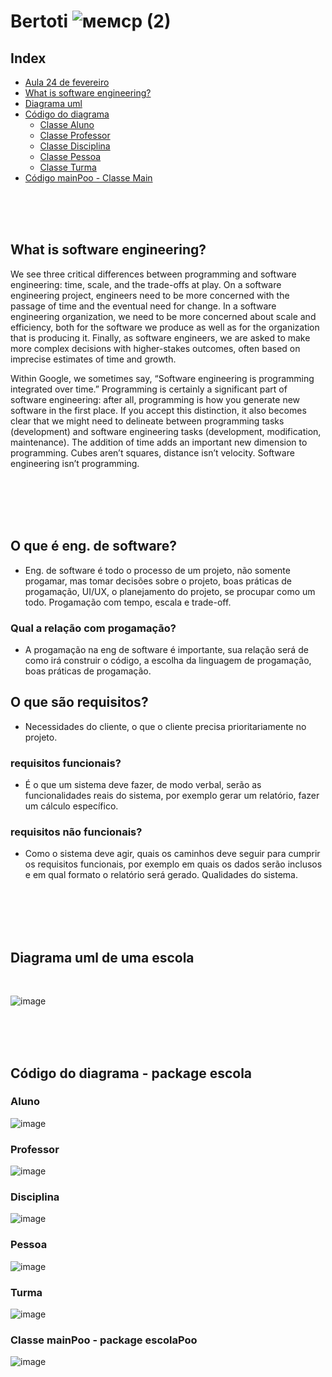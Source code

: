 # Bertoti ![мемcp (2)](https://github.com/giovaniavila/bertoti/assets/112128418/3096186f-8a11-41c7-8149-7fd19d3617d3)





## Index
- [Aula 24 de fevereiro](#fevereiro)
- [What is software engineering?](#software)
- [Diagrama uml](#diagrama)
- [Código do diagrama](#codigo)
   - [Classe Aluno](#aluno)
   - [Classe Professor](#professor)
   - [Classe Disciplina](#disciplina)
   - [Classe Pessoa](#pessoa)
   - [Classe Turma](#turma)
- [Código mainPoo - Classe Main](#main)

<br>
<br>
<br>


## What is software engineering? <a name = "software"></a>
We see three critical differences between programming and software engineering: time, scale, and the trade-offs at play.   On a software engineering project, engineers need to be more concerned with the passage of time and the eventual need for change. In a software engineering organization, we need to be more concerned about scale and efficiency, both for the software we produce as well as for the organization that is producing it. Finally, as software engineers, we are asked to make more complex decisions with higher-stakes outcomes, often based on imprecise estimates of time and growth.

Within Google, we sometimes say, “Software engineering is programming integrated over time.” Programming  is certainly a significant part of software engineering: after all, programming is how you generate new software in the first place. If you accept this distinction, it also becomes clear that we might need to delineate between programming tasks (development) and software engineering tasks (development, modification, maintenance). The addition of time adds an important new dimension to programming. Cubes aren’t squares, distance isn’t velocity. Software engineering isn’t programming.

<br>
<br>
<br>
<br>


## O que é eng. de software? <a name = "fevereiro"></a>
  - Eng. de software é todo o processo de um projeto, não somente progamar, mas tomar decisões sobre o projeto, boas práticas de progamação, UI/UX, o planejamento do 
    projeto, se procupar como um todo. Progamação com tempo, escala e trade-off.
 
  ###  Qual a relação com progamação?
   - A progamação na eng de software é importante, sua relação será de como irá construir o código, a escolha da linguagem de progamação, boas práticas de progamação.
    
## O que são requisitos?
   - Necessidades do cliente, o que o cliente precisa prioritariamente no projeto.

  ###  requisitos funcionais?
   - É o que um sistema deve fazer, de modo verbal, serão as funcionalidades reais do sistema, por exemplo gerar um relatório, fazer um cálculo específico.
    
  ###  requisitos não funcionais?
   - Como o sistema deve agir, quais os caminhos deve seguir para cumprir os requisitos funcionais, por exemplo em quais os dados serão inclusos 
    e em qual formato o relatório será gerado. Qualidades do sistema.


<br>
<br>
<br>
<br>

## Diagrama uml de uma escola <a name = "diagrama"></a>
<br>

![image](https://github.com/giovaniavila/bertoti/assets/112128418/e66d06b0-f918-48be-ba27-62c9ae94dd9e)

<br>
<br>
<br>


## Código do diagrama - package escola <a name = "codigo"></a>
### Aluno <a name = "aluno"></a>
![image](https://github.com/giovaniavila/bertoti/assets/112128418/d0f8a8d1-0b4b-429d-a8c0-d60250e996dd)

### Professor <a name = "professor"></a>
![image](https://github.com/giovaniavila/bertoti/assets/112128418/462fbb73-5f9f-4860-9739-2c4dd6454da3)


### Disciplina <a name = "disciplina"></a>
![image](https://github.com/giovaniavila/bertoti/assets/112128418/1764e1b8-9b0c-4f97-8ebb-886a1185a917)

### Pessoa <a name = "pessoa"></a>
![image](https://github.com/giovaniavila/bertoti/assets/112128418/37221042-e415-4100-bc38-dc33546e334b)

### Turma <a name = "turma"></a>
![image](https://github.com/giovaniavila/bertoti/assets/112128418/4ebdb0b5-1715-49f9-8695-9520bb8d4d3f)

### Classe mainPoo - package escolaPoo <a name = "main"></a>
![image](https://github.com/giovaniavila/bertoti/assets/112128418/d2c567f4-0e0f-48f0-8113-8dbbc463f85e)






